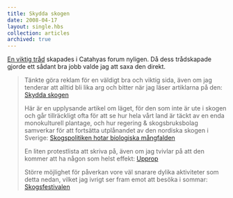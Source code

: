 ```yaml
---
title: Skydda skogen
date: 2008-04-17
layout: single.hbs
collection: articles
archived: true
---
```

[En viktig
tråd](http://www.catahya.net/forum/svar.asp?tid=8646&forumid=51 "Skydda skogen, Catahyas forum")
skapades i Catahyas forum nyligen. Då dess trådskapade gjorde ett sådant
bra jobb valde jag att saxa den direkt.

> Tänkte göra reklam för en väldigt bra och viktig sida, även om jag
> tenderar att alltid bli lika arg och bitter när jag läser artiklarna
> på den: [Skydda skogen](http://skyddaskogen.se/joomla/index.php)
>
> Här är en upplysande artikel om läget, för den som inte är ute i
> skogen och går tillräckligt ofta för att se hur hela vårt land är
> täckt av en enda monokulturell plantage, och hur regering &
> skogsbruksbolag samverkar för att fortsätta utplånandet av den
> nordiska skogen i Sverige: [Skogspolitiken hotar biologiska
> mångfalden](http://www.dn.se/DNet/jsp/polopoly.jsp?a=760542)
>
> En liten protestlista att skriva på, även om jag tvivlar på att den
> kommer att ha någon som helst effekt:
> [Upprop](http://skyddaskogen.se/upprop/)
>
> Större möjlighet för påverkan vore väl snarare dylika aktiviteter som
> detta nedan, vilket jag ivrigt ser fram emot att besöka i sommar:
> [Skogsfestivalen](http://www.skogsfestivalen.org/j/)